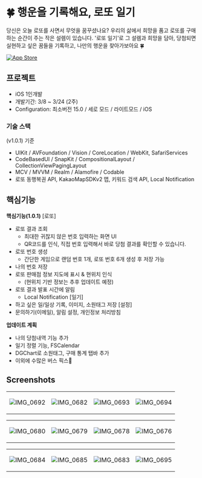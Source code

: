 # 🍀 행운을 기록해요, 로또 일기

당신은 오늘 로또를 사면서 무엇을 꿈꾸셨나요?
우리의 삶에서 희망을 품고 로또를 구매하는 순간이 주는 작은 설렘이 있습니다.
'로또 일기'로 그 설렘과 희망을 담아, 당첨되면 실현하고 싶은 꿈들을 기록하고, 나만의 행운을 찾아가보아요 🍀

[![App Store](![AppLogo](https://github.com/MADElinessss/LottoDiary/assets/88757043/1e1f85ed-35c2-404a-9a40-d2a1f9f88e80))](https://apps.apple.com/kr/app/lottodiary/id6479727804)


## 프로젝트
- iOS 1인개발
- 개발기간: 3/8 ~ 3/24 (2주)
- Configuration: 최소버전 15.0 / 세로 모드 / 라이트모드 / iOS

### 기술 스택

(v1.0.1) 기준
- UIKit / AVFoundation / Vision / CoreLocation / WebKit, SafariServices
- CodeBasedUI / SnapKit / CompositionalLayout / CollectionViewPagingLayout
- MCV / MVVM / Realm / Alamofire / Codable
- 로또 동행복권 API, KakaoMapSDKv2 맵, 키워드 검색 API, Local Notification

## 핵심기능
**핵심기능(1.0.1)**
[로또]
* 로또 결과 조회
    * 최대한 귀찮지 않은 번호 입력하는 화면 UI
    * QR코드를 인식, 직접 번호 입력해서 바로 당첨 결과를 확인할 수 있습니다.
* 로또 번호 생성
    * 간단한 게임으로 랜덤 번호 1개, 로또 번호 6개 생성 후 저장 가능
* 나의 번호 저장
* 로또 판매점 정보 지도에 표시 & 현위치 인식
    * (현위치 기반 정보는 추후 업데이트 예정)
* 로또 결과 발표 시간에 알림
    * Local Notification
[일기]
* 하고 싶은 일/일상 기록, 이미지, 소원태그 저장
[설정]
* 문의하기(이메일), 알림 설정, 개인정보 처리방침

**업데이트 계획**
* 나의 당첨내역 기능 추가
* 일기 정렬 기능, FSCalendar
* DGChart로 소원태그, 구매 통계 탭바 추가
* 이외에 수많은 버스 픽스🐛


## Screenshots
<table>
<tr>
<td>
    
![IMG_0692](https://github.com/MADElinessss/LottoDiary/assets/88757043/9b84ff19-cc47-4c87-9a01-ab0082b9aa45)

</td>
<td>

![IMG_0682](https://github.com/MADElinessss/LottoDiary/assets/88757043/9af2fe98-dd4c-43ea-901a-68ffe0a7198c)


</td>
<td>

![IMG_0693](https://github.com/MADElinessss/LottoDiary/assets/88757043/959fc8e3-a232-4593-9aed-6e3da4d19f72)

</td>
<td>

![IMG_0694](https://github.com/MADElinessss/LottoDiary/assets/88757043/d5d750df-8a15-4130-806e-c1bf82342c63)


</td>
</tr>
</table>


<table>
<tr>
<td>

![IMG_0680](https://github.com/MADElinessss/LottoDiary/assets/88757043/1c0da724-c90b-45c0-a1ea-f0827e4d0f6b)


</td>
<td>

![IMG_0679](https://github.com/MADElinessss/LottoDiary/assets/88757043/9a6940c9-3764-44dd-ad60-cc6dbe2ff8d9)


</td>
<td>

![IMG_0678](https://github.com/MADElinessss/LottoDiary/assets/88757043/319c1199-0fa4-43b5-94af-cf8eae691cd0)


</td>
<td>

![IMG_0676](https://github.com/MADElinessss/LottoDiary/assets/88757043/1ec69463-5015-4f63-96b6-6ea5c0a096ad)


</td>
</tr>
</table>

<table>
<tr>
<td>

![IMG_0684](https://github.com/MADElinessss/LottoDiary/assets/88757043/6658649a-e2cd-4394-b871-4d09726a57a0)

</td>
<td>

![IMG_0685](https://github.com/MADElinessss/LottoDiary/assets/88757043/c471d46c-c714-44f6-8d72-951643f893d5)


</td>
<td>

![IMG_0683](https://github.com/MADElinessss/LottoDiary/assets/88757043/64d8b218-ae9b-4a10-93d8-767d71d7e215)


</td>
<td>


![IMG_0695](https://github.com/MADElinessss/LottoDiary/assets/88757043/d8103713-435a-44c0-84a2-1c298de3f63a)


</td>
</tr>
</table>
